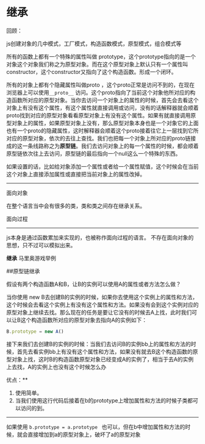 # 继承

回顾：

js创建对象的几中模式，工厂模式，构造函数模式，原型模式，组合模式等

所有的函数上都有一个特殊的属性叫做 prototype，这个prototype指向的是一个对象这个对象我们称之为原型对象。而在这个原型对象上默认只有一个属性叫constructor，这个constructor又指向了这个构造函数。形成一个闭环。

所有的对象上都有个隐藏属性叫做proto ，这个proto正常是访问不到的，在现在浏览器上可以使用`__proto__` 访问。这个proto指向了当前这个对象他所对应的构造函数所对应的原型对象。当你去访问一个对象上的属性的时候，首先会去看这个对象上有没有这个属性，有这个属性就直接调用或访问，没有的话解释器就会顺着proto找到对应的原型对象看看原型对象上有没有这个属性。如果有就直接调用原型对象上的属性，如果原型对象上没有，那么原型对象本身也是一个对象它的上面也有一个proto的隐藏属性，这时解释器会顺着这个proto接着往它上一层找到它所对应的原型对象，依次的去往上查找。我们也把每一个对象上所对应的proto链接成的这一条线路称之为**原型链**。我们去访问对象上的每一个属性的时候，都会顺着原型链依次往上去访问，原型链的最后指向一个null这么一个特殊的东西。

如果设置的话，比如给对象添加一个属性或者给一个属性赋值，这个时候会在当前这个对象上直接添加属性或直接把当前对象上的属性改掉。

------

面向对象

在整个语言当中会有很多的类，类和类之间存在继承关系。

面向过程 

-----

js本身是通过函数累加来实现的，也被称作面向过程的语言。 不存在面向对象的思想，只不过可以模拟出来。 

**继承** 马里奥游戏举例

##原型链继承

假设有两个构造函数A和B，让B的实例可以使用A的属性或者方法怎么做？

当你使用 new B去创建B的实例的时候，如果你去使用这个实例上的属性和方法，这个时候会去看这个实例上有没有这个属性和方法。如果没有会到这个实例对应的原型对象上继续去找。那么现在的任务是要让它没有的时候去A上找，此时我们可以让B这个构造函数所对应的原型对象去指向A的实例如下：

```js
B.prototype = new A()
```

接下来我们去创建B的实例的时候：当我们去访问B的实例bb上的属性和方法的时候，首先去看实例bb上有没有这个属性和方法，如果没有就去B这个构造函数的原型对象上找，这时B的构造函数原型对象已经变成A的实例了，相当于去A的实例上去找，A的实例上也没有这个时候怎么办 

优点：**

1. 使用简单。
2. 当我们使用这行代码后接着在b的prototype上增加属性和方法的时候子类都可以访问的到。

---

如果使用 `b.prototype = a.prototype ` 也可以，但在b中增加属性和方法的时候，就会直接增加到a的原型对象上，破坏了a的原型对象